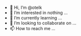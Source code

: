 - 👋 Hi, I’m @otelk
- 👀 I’m interested in nothing ...
- 🌱 I’m currently learning ...
- 💞️ I’m looking to collaborate on ...
- 📫 How to reach me ...

<!---
otelk/otelk is a ✨ special ✨ repository because its `README.md` (this file) appears on your GitHub profile.
You can click the Preview link to take a look at your changes.
--->
